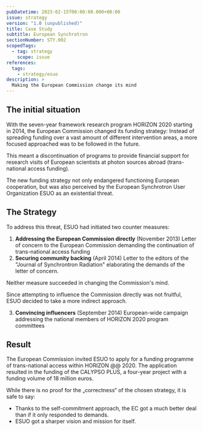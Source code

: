 ```yaml
---
pubDatetime: 2023-02-15T00:00:00.000+00:00
issue: strategy
version: "1.0 (unpublished)"
title: Case Study
subtitle: European Synchrotron
sectionNumber: STY.002
scopedTags:
  - tag: strategy
    scope: issue
references:
  tags:
    - strategy/esuo
description: >
  Making the European Commission change its mind
---
```


## The initial situation

With the seven-year framework research program HORIZON 2020 starting in 2014, the European Commission changed its funding strategy: Instead of spreading funding over a vast amount of different intervention areas, a more focused approached was to be followed in the future.

This meant a discontinuation of programs to provide financial support for research visits of European scientists at photon sources abroad (trans-national access funding).

The new funding strategy not only endangered functioning European cooperation, but was also perceived by the European Synchrotron User Organization ESUO as an existential threat.

## The Strategy

To address this threat, ESUO had initiated two counter measures:

1. **Addressing the European Commission directly** (November 2013)
   Letter of concern to the European Commission demanding the continuation of trans-national access funding
2. **Securing community backing** (April 2014)
   Letter to the editors of the "Journal of Synchrontron Radiation" elaborating the demands of the letter of concern.

Neither measure succeeded in changing the Commission's mind.

Since attempting to influence the Commission directly was not fruitful, ESUO decided to take a more indirect approach.

3. **Convincing influencers** (September 2014)
   European-wide campaign addressing the national members of HORIZON 2020 program committees

## Result

The European Commission invited ESUO to apply for a funding programme of trans-national access within HORIZON @@ 2020. The application resulted in the funding of the CALYPSO PLUS, a four-year project with a funding volume of 18 million euros.

While there is no proof for the „correctness“ of the chosen strategy, it is safe to say:

- Thanks to the self-commitment approach, the EC got a much better deal than if it only responded to demands.
- ESUO got a sharper vision and mission for itself.
